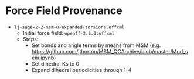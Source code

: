 # Force Field Provenance

 - `lj-sage-2-2-msm-0-expanded-torsions.offxml`
    - Initial force field: `openff-2.2.0.offxml`
    - Steps:
        - Set bonds and angle terms by means from MSM (e.g. https://github.com/jthorton/MSM_QCArchive/blob/master/Mod_sem.ipynb)
        - Set dihedral Ks to 0
        - Expand dihedral periodicities through 1-4